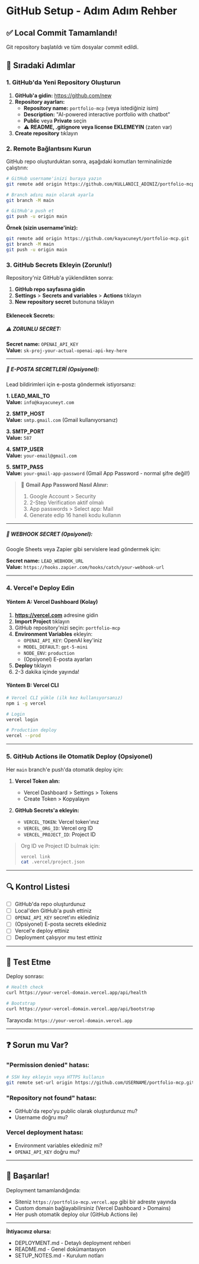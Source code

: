 # GitHub Setup - Adım Adım Rehber

## ✅ Local Commit Tamamlandı!

Git repository başlatıldı ve tüm dosyalar commit edildi.

## 📝 Sıradaki Adımlar

### 1. GitHub'da Yeni Repository Oluşturun

1. **GitHub'a gidin:** https://github.com/new
2. **Repository ayarları:**
   - **Repository name:** `portfolio-mcp` (veya istediğiniz isim)
   - **Description:** "AI-powered interactive portfolio with chatbot"
   - **Public** veya **Private** seçin
   - ⚠️ **README, .gitignore veya license EKLEMEYIN** (zaten var)
3. **Create repository** tıklayın

### 2. Remote Bağlantısını Kurun

GitHub repo oluşturduktan sonra, aşağıdaki komutları terminalinizde çalıştırın:

```bash
# GitHub username'inizi buraya yazın
git remote add origin https://github.com/KULLANICI_ADINIZ/portfolio-mcp.git

# Branch adını main olarak ayarla
git branch -M main

# GitHub'a push et
git push -u origin main
```

**Örnek (sizin username'iniz):**
```bash
git remote add origin https://github.com/kayacuneyt/portfolio-mcp.git
git branch -M main
git push -u origin main
```

### 3. GitHub Secrets Ekleyin (Zorunlu!)

Repository'niz GitHub'a yüklendikten sonra:

1. **GitHub repo sayfasına gidin**
2. **Settings** > **Secrets and variables** > **Actions** tıklayın
3. **New repository secret** butonuna tıklayın

#### Eklenecek Secrets:

##### ⚠️ ZORUNLU SECRET:

**Secret name:** `OPENAI_API_KEY`  
**Value:** `sk-proj-your-actual-openai-api-key-here`

---

##### 📧 E-POSTA SECRETLERİ (Opsiyonel):

Lead bildirimleri için e-posta göndermek istiyorsanız:

**1. LEAD_MAIL_TO**  
**Value:** `info@kayacuneyt.com`

**2. SMTP_HOST**  
**Value:** `smtp.gmail.com` (Gmail kullanıyorsanız)

**3. SMTP_PORT**  
**Value:** `587`

**4. SMTP_USER**  
**Value:** `your-email@gmail.com`

**5. SMTP_PASS**  
**Value:** `your-gmail-app-password` (Gmail App Password - normal şifre değil!)

> 📌 **Gmail App Password Nasıl Alınır:**
> 1. Google Account > Security
> 2. 2-Step Verification aktif olmalı
> 3. App passwords > Select app: Mail
> 4. Generate edip 16 haneli kodu kullanın

---

##### 🔗 WEBHOOK SECRET (Opsiyonel):

Google Sheets veya Zapier gibi servislere lead göndermek için:

**Secret name:** `LEAD_WEBHOOK_URL`  
**Value:** `https://hooks.zapier.com/hooks/catch/your-webhook-url`

---

### 4. Vercel'e Deploy Edin

#### Yöntem A: Vercel Dashboard (Kolay)

1. **https://vercel.com** adresine gidin
2. **Import Project** tıklayın
3. GitHub repository'nizi seçin: `portfolio-mcp`
4. **Environment Variables** ekleyin:
   - `OPENAI_API_KEY`: OpenAI key'iniz
   - `MODEL_DEFAULT`: `gpt-5-mini`
   - `NODE_ENV`: `production`
   - (Opsiyonel) E-posta ayarları
5. **Deploy** tıklayın
6. 2-3 dakika içinde yayında!

#### Yöntem B: Vercel CLI

```bash
# Vercel CLI yükle (ilk kez kullanıyorsanız)
npm i -g vercel

# Login
vercel login

# Production deploy
vercel --prod
```

---

### 5. GitHub Actions ile Otomatik Deploy (Opsiyonel)

Her `main` branch'e push'da otomatik deploy için:

1. **Vercel Token alın:**
   - Vercel Dashboard > Settings > Tokens
   - Create Token > Kopyalayın

2. **GitHub Secrets'a ekleyin:**
   - `VERCEL_TOKEN`: Vercel token'ınız
   - `VERCEL_ORG_ID`: Vercel org ID
   - `VERCEL_PROJECT_ID`: Project ID

> Org ID ve Project ID bulmak için:
> ```bash
> vercel link
> cat .vercel/project.json
> ```

---

## 🔍 Kontrol Listesi

- [ ] GitHub'da repo oluşturdunuz
- [ ] Local'den GitHub'a push ettiniz
- [ ] `OPENAI_API_KEY` secret'ını eklediniz
- [ ] (Opsiyonel) E-posta secrets eklediniz
- [ ] Vercel'e deploy ettiniz
- [ ] Deployment çalışıyor mu test ettiniz

---

## 🧪 Test Etme

Deploy sonrası:

```bash
# Health check
curl https://your-vercel-domain.vercel.app/api/health

# Bootstrap
curl https://your-vercel-domain.vercel.app/api/bootstrap
```

Tarayıcıda: `https://your-vercel-domain.vercel.app`

---

## ❓ Sorun mu Var?

### "Permission denied" hatası:
```bash
# SSH key ekleyin veya HTTPS kullanın
git remote set-url origin https://github.com/USERNAME/portfolio-mcp.git
```

### "Repository not found" hatası:
- GitHub'da repo'yu public olarak oluşturdunuz mu?
- Username doğru mu?

### Vercel deployment hatası:
- Environment variables eklediniz mi?
- `OPENAI_API_KEY` doğru mu?

---

## 🎉 Başarılar!

Deployment tamamlandığında:
- Siteniz `https://portfolio-mcp.vercel.app` gibi bir adreste yayında
- Custom domain bağlayabilirsiniz (Vercel Dashboard > Domains)
- Her push otomatik deploy olur (GitHub Actions ile)

---

**İhtiyacınız olursa:**
- DEPLOYMENT.md - Detaylı deployment rehberi
- README.md - Genel dokümantasyon
- SETUP_NOTES.md - Kurulum notları

